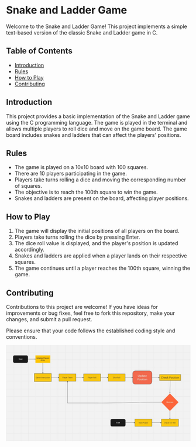 
<!DOCTYPE html>
<html>
<body>
    <h1>Snake and Ladder Game</h1>
<p>Welcome to the Snake and Ladder Game! This project implements a simple text-based version of the classic Snake and Ladder game in C.</p>

<h2>Table of Contents</h2>
<ul>
    <li><a href="#introduction">Introduction</a></li>
    <li><a href="#rules">Rules</a></li>
    <li><a href="#how-to-play">How to Play</a></li>
    <li><a href="#contributing">Contributing</a></li>
</ul>

<h2 id="introduction">Introduction</h2>
<p>This project provides a basic implementation of the Snake and Ladder game using the C programming language. The game is played in the terminal and allows multiple players to roll dice and move on the game board. The game board includes snakes and ladders that can affect the players' positions.</p>

<h2 id="rules">Rules</h2>
<ul>
    <li>The game is played on a 10x10 board with 100 squares.</li>
    <li>There are 10 players participating in the game.</li>
    <li>Players take turns rolling a dice and moving the corresponding number of squares.</li>
    <li>The objective is to reach the 100th square to win the game.</li>
    <li>Snakes and ladders are present on the board, affecting player positions.</li>
</ul>


<h2 id="how-to-play">How to Play</h2>
<ol>
    <li>The game will display the initial positions of all players on the board.</li>
    <li>Players take turns rolling the dice by pressing Enter.</li>
    <li>The dice roll value is displayed, and the player's position is updated accordingly.</li>
    <li>Snakes and ladders are applied when a player lands on their respective squares.</li>
    <li>The game continues until a player reaches the 100th square, winning the game.</li>
</ol>

<h2 id="contributing">Contributing</h2>
<p>Contributions to this project are welcome! If you have ideas for improvements or bug fixes, feel free to fork this repository, make your changes, and submit a pull request.</p>
<p>Please ensure that your code follows the established coding style and conventions.</p>

<img src="https://github.com/yogi428/codewithC/blob/main/WhatsApp%20Image%202023-07-31%20at%2021.08.04.jpg"></img>

</body>
</html>
